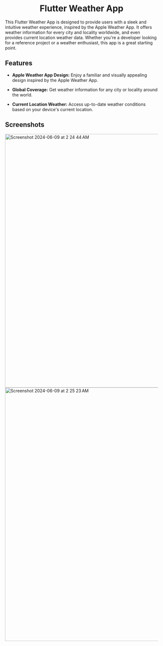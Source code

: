 <center>
<h1>Flutter Weather App
</h1>
</center>

This Flutter Weather App is designed to provide users with a sleek and intuitive weather experience, inspired by the Apple Weather App. It offers weather information for every city and locality worldwide, and even provides current location weather data. Whether you're a developer looking for a reference project or a weather enthusiast, this app is a great starting point.

## Features

- **Apple Weather App Design:** Enjoy a familiar and visually appealing design inspired by the Apple Weather App.

- **Global Coverage:** Get weather information for any city or locality around the world.

- **Current Location Weather:** Access up-to-date weather conditions based on your device's current location.


## Screenshots
<img width="832" alt="Screenshot 2024-06-09 at 2 24 44 AM" src="https://github.com/aashimawadhwa/weather-app-flutter/assets/73706697/6c8064ec-8898-4d88-8e9f-82e511b374b2">
<img width="832" alt="Screenshot 2024-06-09 at 2 25 23 AM" src="https://github.com/aashimawadhwa/weather-app-flutter/assets/73706697/c2fed7c7-051b-4ecf-bded-eacebb4fd052">


